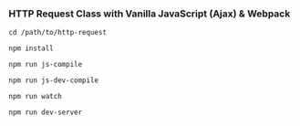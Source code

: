 ### HTTP Request Class with Vanilla JavaScript (Ajax) & Webpack

`cd /path/to/http-request`

`npm install`

`npm run js-compile`

`npm run js-dev-compile`

`npm run watch`

`npm run dev-server`
